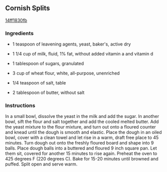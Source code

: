 ## Cornish Splits

[14ff1830fb](http://allrecipes.com/recipe/cornish-splits/)

### Ingredients

 - 1 teaspoon of leavening agents, yeast, baker's, active dry

 - 1 1/4 cup of milk, fluid, 1% fat, without added vitamin a and vitamin d

 - 1 tablespoon of sugars, granulated

 - 3 cup of wheat flour, white, all-purpose, unenriched

 - 1/4 teaspoon of salt, table

 - 2 tablespoon of butter, without salt

### Instructions

In a small bowl, dissolve the yeast in the milk and add the sugar. In another bowl, sift the flour and salt together and add the cooled melted butter. Add the yeast mixture to the flour mixture, and turn out onto a floured counter and knead until the dough is smooth and elastic. Place the dough in an oiled bowl, cover with a clean towel and let rise in a warm, draft free place to 45 minutes. Turn dough out onto the freshly floured board and shape into 9 balls. Place dough balls into a buttered and floured 9 inch square pan. Let them sit, covered for another 15 minutes to rise again. Preheat the oven to 425 degrees F (220 degrees C). Bake for 15-20 minutes until browned and puffed. Split open and serve warm.